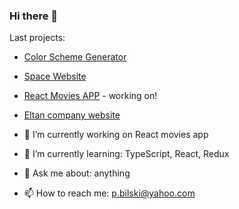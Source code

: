 ### Hi there 👋

Last projects: 

 - [Color Scheme Generator](https://bilecky.github.io/Color-Scheme-Generator-API/)
 - [Space Website](https://bilecky.github.io/Space-Website-Layout/)
 - [React Movies APP](https://bilecky.github.io/praca-inz-pawel-b-san/) - working on!
 - [Eltan company website](https://eltan.com.pl/)






- 🔭 I’m currently working on React movies app
- 🌱 I’m currently learning: TypeScript, React, Redux
- 💬 Ask me about: anything
- 📫 How to reach me: p.bilski@yahoo.com

